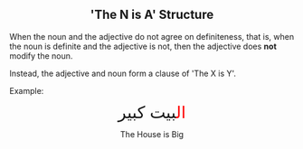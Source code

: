 <h2 style="text-align:center">'The N is A' Structure<a name="the_N_is_A_structure"></a></h2>

When the noun and the adjective do not agree on definiteness, that is, when the noun is definite and the adjective is not, then the adjective does **not** modify the noun.

Instead, the adjective and noun form a clause of 'The X is Y'.

Example:
<p style="line-height: 1px; text-align:center; font-size:2.1em;"><span style="color: red;">ال</span>بيت كبير</p>
<p style="text-align:center;">The House is Big</p>